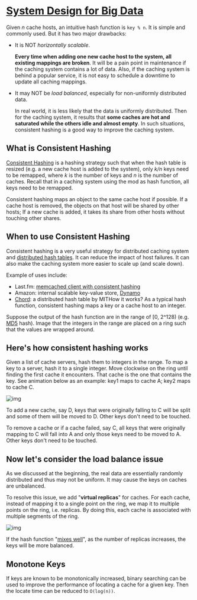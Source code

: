 # [System Design for Big Data](http://n00tc0d3r.blogspot.com/2013/09/big-data-consistent-hashing.html)

Given _n_ cache hosts, an intuitive hash function is `key % n`. It is simple and commonly used. But it has two major drawbacks:

* It is NOT _horizontally scalable_.

  **Every time when adding one new cache host to the system, all existing mappings are broken**. It will be a pain point in maintenance if the caching system contains a lot of data. Also, if the caching system is behind a popular service, it is not easy to schedule a downtime to update all caching mappings.

* It may NOT be _load balanced_, especially for non-uniformly distributed data.

  In real world, it is less likely that the data is uniformly distributed. Then for the caching system, it results that **some caches are hot and saturated while the others idle and almost empty**. In such situations, consistent hashing is a good way to improve the caching system.

## What is Consistent Hashing

[Consistent Hashing](http://en.wikipedia.org/wiki/Consistent_hashing) is a hashing strategy such that when the hash table is resized (e.g. a new cache host is added to the system), only _k/n_ keys need to be remapped, where _k_ is the number of keys and _n_ is the number of caches. Recall that in a caching system using the mod as hash function, all keys need to be remapped.

Consistent hashing maps an object to the same cache host if possible. If a cache host is removed, the objects on that host will be shared by other hosts; If a new cache is added, it takes its share from other hosts without touching other shares.

## When to use Consistent Hashing

Consistent hashing is a very useful strategy for distributed caching system and [distributed hash tables](http://en.wikipedia.org/wiki/Distributed_hash_table). It can reduce the impact of host failures. It can also make the caching system more easier to scale up (and scale down).

Example of uses include:

* Last.fm: [memcached client with consistent hashing](http://www.last.fm/user/RJ/journal/2007/04/10/rz_libketama_-_a_consistent_hashing_algo_for_memcache_clients)
* Amazon: internal scalable key-value store, [Dynamo](http://s3.amazonaws.com/AllThingsDistributed/sosp/amazon-dynamo-sosp2007.pdf)
* [Chord](https://github.com/sit/dht/wiki): a distributed hash table by MITHow it works? As a typical hash function, consistent hashing maps a key or a cache host to an integer.

Suppose the output of the hash function are in the range of [0, 2^128) (e.g. [MD5](http://en.wikipedia.org/wiki/MD5) hash). Image that the integers in the range are placed on a ring such that the values are wrapped around.

## Here's how consistent hashing works

Given a list of cache servers, hash them to integers in the range. To map a key to a server, hash it to a single integer. Move clockwise on the ring until finding the first cache it encounters. That cache is the one that contains the key. See animation below as an example: key1 maps to cache A; key2 maps to cache C.

![img](http://2.bp.blogspot.com/-FoDbp5aJxmo/Uj9IbZgCMpI/AAAAAAAAEjw/gIacbrT174s/s1600/feiche_6.gif)

To add a new cache, say D, keys that were originally falling to C will be split and some of them will be moved to D. Other keys don't need to be touched.

To remove a cache or if a cache failed, say C, all keys that were originally mapping to C will fall into A and only those keys need to be moved to A. Other keys don't need to be touched.

## Now let's consider the load balance issue

As we discussed at the beginning, the real data are essentially randomly distributed and thus may not be uniform. It may cause the keys on caches are unbalanced.

To resolve this issue, we add "**virtual replicas**" for caches. For each cache, instead of mapping it to a single point on the ring, we map it to multiple points on the ring, i.e. replicas. By doing this, each cache is associated with multiple segments of the ring.

![img](http://2.bp.blogspot.com/-_sG8zBqb4ug/Uj9RLNk7E8I/AAAAAAAAEkA/S8vGVnqdf5M/s1600/feiche_7.gif)

If the hash function "[mixes well](http://en.wikipedia.org/wiki/Hash_function#Uniformity)", as the number of replicas increases, the keys will be more balanced.

## Monotone Keys

If keys are known to be monotonically increased, binary searching can be used to improve the performance of locating a cache for a given key. Then the locate time can be reduced to `O(log(n))`.
